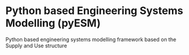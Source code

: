 # Python based Engineering Systems Modelling (pyESM)
Python based engineering systems modelling framework based on the Supply and Use structure
